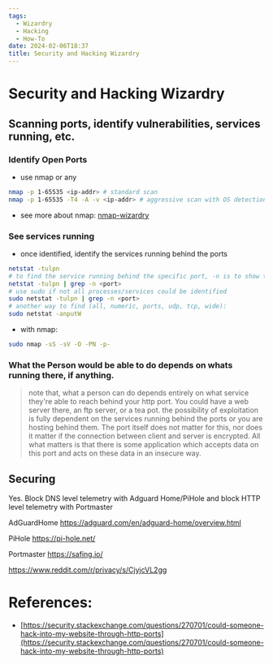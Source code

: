 ```yaml
---
tags:
  - Wizardry
  - Hacking
  - How-To
date: 2024-02-06T18:37
title: Security and Hacking Wizardry
---
```

<!-- 2024-02-06-1837 (February 6, 2024 6:37 PM) -->

# Security and Hacking Wizardry

## Scanning ports, identify vulnerabilities, services running, etc. 
### Identify Open Ports
- use nmap or any
```bash
nmap -p 1-65535 <ip-addr> # standard scan
nmap -p 1-65535 -T4 -A -v <ip-addr> # aggressive scan with OS detection (also identifies services)
```
- see more about nmap: [nmap-wizardry](nmap-wizardry.md)

### See services running
- once identified, identify the services running behind the ports
```bash
netstat -tulpn
# to find the service running behind the specific port, -n is to show the line numbers
netstat -tulpn | grep -n <port> 
# use sudo if not all processes/services could be identified
sudo netstat -tulpn | grep -n <port> 
# another way to find (all, numeric, ports, udp, tcp, wide):
sudo netstat -anputW
```

- with nmap:
```bash
sudo nmap -sS -sV -O -PN -p-
```

### What the Person would be able to do depends on whats running there, if anything.
> note that, what a person can do depends entirely on what service they're able to reach behind your http port. You could have a web server there, an ftp server, or a tea pot. 
> the possibility of exploitation is fully dependent on the services running behind the ports or you are hosting behind them.
> The port itself does not matter for this, nor does it matter if the connection between client and server is encrypted. 
> All what matters is that there is some application which accepts data on this port and acts on these data in an insecure way.

## Securing
Yes. Block DNS level telemetry with Adguard Home/PiHole and block HTTP level telemetry with Portmaster

AdGuardHome https://adguard.com/en/adguard-home/overview.html

PiHole
https://pi-hole.net/

Portmaster
https://safing.io/

https://www.reddit.com/r/privacy/s/CjyjcVL2gg 
# References:
- [https://security.stackexchange.com/questions/270701/could-someone-hack-into-my-website-through-http-ports](https://security.stackexchange.com/questions/270701/could-someone-hack-into-my-website-through-http-ports)

